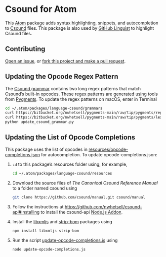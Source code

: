 # Csound for Atom

This [Atom](https://atom.io) package adds syntax highlighting, snippets, and autocompletion to [Csound](https://csound.github.io) files. This package is also used by [GitHub Linguist](https://github.com/github/linguist) to highlight Csound files.

## Contributing

[Open an issue](https://github.com/nwhetsell/language-csound/issues), or [fork this project and make a pull request](https://guides.github.com/activities/forking/).

## Updating the Opcode Regex Pattern

The [Csound grammar](https://github.com/nwhetsell/language-csound/blob/master/grammars/csound.cson) contains two long regex patterns that match Csound’s built-in opcodes. These regex patterns are generated using tools from [Pygments](http://pygments.org). To update the regex patterns on macOS, enter in Terminal

```sh
cd ~/.atom/packages/language-csound/grammars
curl https://bitbucket.org/nwhetsell/pygments-main/raw/tip/pygments/regexopt.py > regexopt.py
curl https://bitbucket.org/nwhetsell/pygments-main/raw/tip/pygments/lexers/_csound_builtins.py > _csound_builtins.py
python update_csound_grammar.py
```

## Updating the List of Opcode Completions

This package uses the list of opcodes in [resources/opcode-completions.json](https://github.com/nwhetsell/language-csound/tree/master/resources/opcode-completions.json) for autocompletion. To update opcode-completions.json:

1. `cd` to this package’s resources folder using, for example,

    ```sh
    cd ~/.atom/packages/language-csound/resources
    ```

2. Download the source files of _The Canonical Csound Reference Manual_ to a folder named csound using

    ```sh
    git clone https://github.com/csound/manual.git csound/manual
    ```

3. Follow the instructions at https://github.com/nwhetsell/csound-api#installing to install the csound-api [Node.js Addon](https://nodejs.org/api/addons.html).

4. Install the [libxmljs](https://www.npmjs.com/package/libxmljs) and [strip-bom](https://www.npmjs.com/package/strip-bom) packages using

    ```sh
    npm install libxmljs strip-bom
    ```

5. Run the script [update-opcode-completions.js](https://github.com/nwhetsell/language-csound/blob/master/resources/update-opcode-completions.js) using

    ```sh
    node update-opcode-completions.js
    ```
